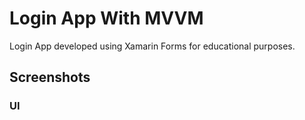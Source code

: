 # Login App With MVVM

Login App developed using Xamarin Forms for educational purposes.

## Screenshots

### UI


